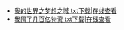 - [我的世界之梦想之城 txt下载](https://ilz.ly93.cc/315/4459109997/我的世界之梦想之城.txt)|[在线查看](/minecraft_mengxiangzhicheng)  
- [我囤了几百亿物资 txt下载](https://ilz.ly93.cc/315/4459109608/我囤了几百亿物资.txt)|[在线查看](/wotunlejibaiyiwuzi)
